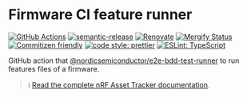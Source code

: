 # Firmware CI feature runner

[![GitHub Actions](https://github.com/NordicSemiconductor/cloud-azure-firmware-ci-feature-runner-action/workflows/Test%20and%20Release/badge.svg)](https://github.com/NordicSemiconductor/cloud-azure-firmware-ci-feature-runner-action/actions)
[![semantic-release](https://img.shields.io/badge/%20%20%F0%9F%93%A6%F0%9F%9A%80-semantic--release-e10079.svg)](https://github.com/semantic-release/semantic-release)
[![Renovate](https://img.shields.io/badge/renovate-enabled-brightgreen.svg)](https://renovatebot.com)
[![Mergify Status](https://img.shields.io/endpoint.svg?url=https://api.mergify.com/v1/badges/NordicSemiconductor/cloud-azure-firmware-ci-feature-runner-action)](https://mergify.io)
[![Commitizen friendly](https://img.shields.io/badge/commitizen-friendly-brightgreen.svg)](http://commitizen.github.io/cz-cli/)
[![code style: prettier](https://img.shields.io/badge/code_style-prettier-ff69b4.svg)](https://github.com/prettier/prettier/)
[![ESLint: TypeScript](https://img.shields.io/badge/ESLint-TypeScript-blue.svg)](https://github.com/typescript-eslint/typescript-eslint)

GitHub action that
[@nordicsemiconductor/e2e-bdd-test-runner](https://github.com/NordicSemiconductor/cloud-e2e-bdd-test-runner-js)
to run features files of a firmware.

> :information_source:
> [Read the complete nRF Asset Tracker documentation](https://nordicsemiconductor.github.io/asset-tracker-cloud-docs/).
